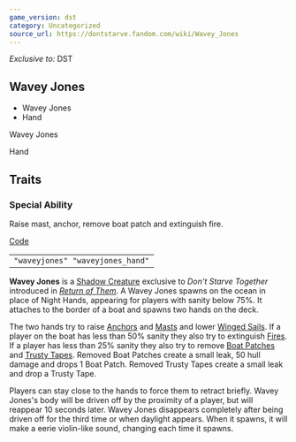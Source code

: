 ```yaml
---
game_version: dst
category: Uncategorized
source_url: https://dontstarve.fandom.com/wiki/Wavey_Jones
---
```


*Exclusive to:* DST

## Wavey Jones

* Wavey Jones
* Hand

Wavey Jones

Hand

## Traits

### Special Ability

Raise mast, anchor, remove boat patch and extinguish fire.

[Code](/wiki/Console "Console")

|  |
| --- |
| `"waveyjones" "waveyjones_hand"` |

**Wavey Jones** is a [Shadow Creature](/wiki/Shadow_Creature "Shadow Creature") exclusive to *Don't Starve Together* introduced in *[Return of Them](/wiki/Return_of_Them "Return of Them")*. A Wavey Jones spawns on the ocean in place of Night Hands, appearing for players with sanity below 75%. It attaches to the border of a boat and spawns two hands on the deck.

The two hands try to raise [Anchors](/wiki/Anchor_Kit "Anchor Kit") and [Masts](/wiki/Mast "Mast") and lower [Winged Sails](/wiki/Winged_Sail "Winged Sail"). If a player on the boat has less than 50% sanity they also try to extinguish [Fires](/wiki/Fire "Fire"). If a player has less than 25% sanity they also try to remove [Boat Patches](/wiki/Boat_Patch "Boat Patch") and [Trusty Tapes](/wiki/Trusty_Tape "Trusty Tape"). Removed Boat Patches create a small leak, 50 hull damage and drops 1 Boat Patch. Removed Trusty Tapes create a small leak and drop a Trusty Tape.

Players can stay close to the hands to force them to retract briefly. Wavey Jones's body will be driven off by the proximity of a player, but will reappear 10 seconds later. Wavey Jones disappears completely after being driven off for the third time or when daylight appears. When it spawns, it will make a eerie violin-like sound, changing each time it spawns.